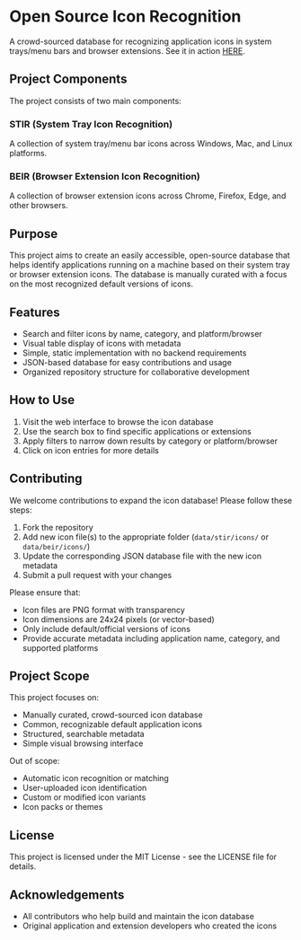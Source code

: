 # Open Source Icon Recognition

A crowd-sourced database for recognizing application icons in system trays/menu bars and browser extensions. See it in action [HERE](https://franklyfuzzy.github.io/open-source-icon-recognition/).

## Project Components

The project consists of two main components:

### STIR (System Tray Icon Recognition)
A collection of system tray/menu bar icons across Windows, Mac, and Linux platforms.

### BEIR (Browser Extension Icon Recognition)
A collection of browser extension icons across Chrome, Firefox, Edge, and other browsers.

## Purpose

This project aims to create an easily accessible, open-source database that helps identify applications running on a machine based on their system tray or browser extension icons. The database is manually curated with a focus on the most recognized default versions of icons.

## Features

- Search and filter icons by name, category, and platform/browser
- Visual table display of icons with metadata
- Simple, static implementation with no backend requirements
- JSON-based database for easy contributions and usage
- Organized repository structure for collaborative development

## How to Use

1. Visit the web interface to browse the icon database
2. Use the search box to find specific applications or extensions
3. Apply filters to narrow down results by category or platform/browser
4. Click on icon entries for more details

## Contributing

We welcome contributions to expand the icon database! Please follow these steps:

1. Fork the repository
2. Add new icon file(s) to the appropriate folder (`data/stir/icons/` or `data/beir/icons/`)
3. Update the corresponding JSON database file with the new icon metadata
4. Submit a pull request with your changes

Please ensure that:
- Icon files are PNG format with transparency
- Icon dimensions are 24x24 pixels (or vector-based)
- Only include default/official versions of icons
- Provide accurate metadata including application name, category, and supported platforms

## Project Scope

This project focuses on:
- Manually curated, crowd-sourced icon database
- Common, recognizable default application icons
- Structured, searchable metadata
- Simple visual browsing interface

Out of scope:
- Automatic icon recognition or matching
- User-uploaded icon identification
- Custom or modified icon variants
- Icon packs or themes

## License

This project is licensed under the MIT License - see the LICENSE file for details.

## Acknowledgements

- All contributors who help build and maintain the icon database
- Original application and extension developers who created the icons
